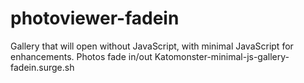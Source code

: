 # photoviewer-fadein
Gallery that will open without JavaScript, with minimal JavaScript for enhancements. Photos fade in/out
Katomonster-minimal-js-gallery-fadein.surge.sh